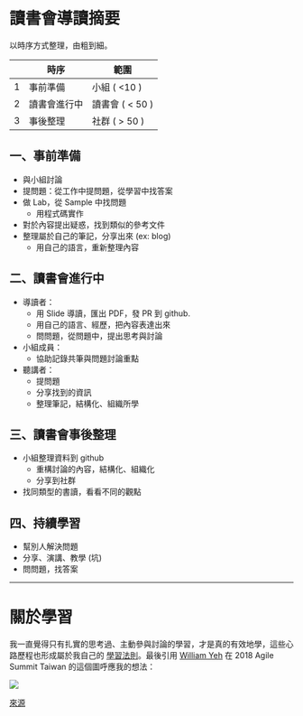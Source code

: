 
# 讀書會導讀摘要

以時序方式整理，由粗到細。

|  | 時序        |  範圍           |
|---|------------|-----------------|
| 1 | 事前準備    | 小組 ( <10 )     |
| 2 | 讀書會進行中 | 讀書會 ( < 50 )  |
| 3 | 事後整理    | 社群 ( > 50 )     |


## 一、事前準備

* 與小組討論
* 提問題：從工作中提問題，從學習中找答案
* 做 Lab，從 Sample 中找問題
    * 用程式碼實作
* 對於內容提出疑惑，找到類似的參考文件
* 整理屬於自己的筆記，分享出來 (ex: blog)
    * 用自己的語言，重新整理內容

## 二、讀書會進行中

* 導讀者：
    * 用 Slide 導讀，匯出 PDF，發 PR 到 github.
    * 用自己的語言、經歷，把內容表達出來
    * 問問題，從問題中，提出思考與討論
* 小組成員：
    * 協助記錄共筆與問題討論重點
* 聽講者：
    * 提問題
    * 分享找到的資訊
    * 整理筆記，結構化、組織所學


## 三、讀書會事後整理

* 小組整理資料到 github
    * 重構討論的內容，結構化、組織化
    * 分享到社群
* 找同類型的書讀，看看不同的觀點


## 四、持續學習

* 幫別人解決問題
* 分享、演講、教學 (坑)
* 問問題，找答案


---
# 關於學習

我一直覺得只有扎實的思考過、主動參與討論的學習，才是真的有效地學，這些心路歷程也形成屬於我自己的 [學習法則](https://rickhw.github.io/2017/09/20/About/Learning-Approaches/)。最後引用 [William Yeh](https://www.facebook.com/william.yeh) 在 2018 Agile Summit Taiwan 的這個圖呼應我的想法：

![](/images/about_learning.jpg)

[來源](https://www.facebook.com/photo.php?fbid=10156477083853774&set=a.194710708773&type=3&theater)

